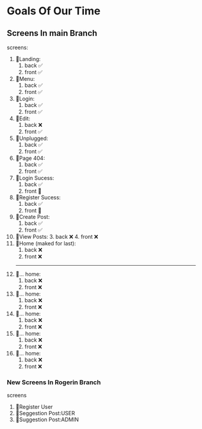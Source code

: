 # Goals Of Our Time

## Screens In main Branch

screens:

 1. 💠Landing:
    1. back ✅
    2. front ✅
 2. 💠Menu:
    1. back ✅
    2. front ✅
 3. 💠Login:
    1. back ✅
    2. front ✅
 4. 💠Edit:
    1. back ❌
    2. front ✅
 5. 💠Unplugged:
    1. back ✅
    2. front ✅
 6. 💠Page 404:
    1. back ✅
    2. front ✅
 7. 💠Login Sucess:
    1. back ✅
    2. front 🔘
 8. 💠Register Sucess:
    1. back ✅
    2. front 🔘
 9. 💠Create Post:
    1. back ✅
    2. front ✅
 10. 💠View Posts:
    3. back ❌
    4. front ❌
1.  💠Home (maked for last):
    1. back ❌
    2. front ❌
    ------------
2.  💠... home:  
     1. back ❌
     2. front ❌
3.  💠... home:  
    1. back ❌
    2. front ❌
4.  💠... home:  
    1. back ❌
    2. front ❌
5.  💠... home:  
    1. back ❌
    2. front ❌
6.  💠... home:  
    1. back ❌
    2. front ❌

### **New Screens In Rogerin Branch**

screens

1. 💠Register User
2. 💠Seggestion Post:USER
3. 💠Suggestion Post:ADMIN

<!-- ### **Changes With New Branch**

changes
 -->
